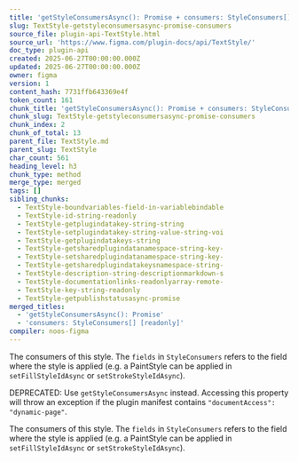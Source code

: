 ```yaml
---
title: 'getStyleConsumersAsync(): Promise + consumers: StyleConsumers[] [readonly]'
slug: TextStyle-getstyleconsumersasync-promise-consumers
source_file: plugin-api-TextStyle.html
source_url: 'https://www.figma.com/plugin-docs/api/TextStyle/'
doc_type: plugin-api
created: 2025-06-27T00:00:00.000Z
updated: 2025-06-27T00:00:00.000Z
owner: figma
version: 1
content_hash: 7731ffb643369e4f
token_count: 161
chunk_title: 'getStyleConsumersAsync(): Promise + consumers: StyleConsumers[] [readonly]'
chunk_slug: TextStyle-getstyleconsumersasync-promise-consumers
chunk_index: 2
chunk_of_total: 13
parent_file: TextStyle.md
parent_slug: TextStyle
char_count: 561
heading_level: h3
chunk_type: method
merge_type: merged
tags: []
sibling_chunks:
  - TextStyle-boundvariables-field-in-variablebindable
  - TextStyle-id-string-readonly
  - TextStyle-getplugindatakey-string-string
  - TextStyle-setplugindatakey-string-value-string-voi
  - TextStyle-getplugindatakeys-string
  - TextStyle-getsharedplugindatanamespace-string-key-
  - TextStyle-setsharedplugindatanamespace-string-key-
  - TextStyle-getsharedplugindatakeysnamespace-string-
  - TextStyle-description-string-descriptionmarkdown-s
  - TextStyle-documentationlinks-readonlyarray-remote-
  - TextStyle-key-string-readonly
  - TextStyle-getpublishstatusasync-promise
merged_titles:
  - 'getStyleConsumersAsync(): Promise'
  - 'consumers: StyleConsumers[] [readonly]'
compiler: noos-figma
---
```


The consumers of this style. The `fields` in `StyleConsumers` refers to the field where the style is applied (e.g. a PaintStyle can be applied in `setFillStyleIdAsync` or `setStrokeStyleIdAsync`).

DEPRECATED: Use `getStyleConsumersAsync` instead. Accessing this property will throw an exception if the plugin manifest contains `"documentAccess": "dynamic-page"`.

The consumers of this style. The `fields` in `StyleConsumers` refers to the field where the style is applied (e.g. a PaintStyle can be applied in `setFillStyleIdAsync` or `setStrokeStyleIdAsync`).
